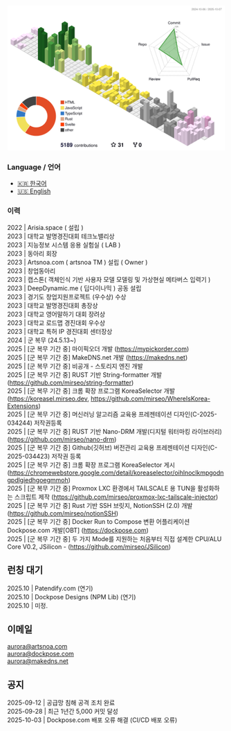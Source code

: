 ![](./profile-3d-contrib/profile-south-season-animate.svg)

### Language / 언어
- [🇰🇷 한국어](README_ko.md)
- [🇺🇸 English](README.md)

### 이력
2022 | Arisia.space ( 설립 )  
2023 | 대학교 발명경진대회 테크노밸리상  
2023 | 지능정보 시스템 응용 실험실 ( LAB )  
2023 | 동아리 회장  
2023 | Artsnoa.com ( artsnoa TM ) 설립 ( Owner )  
2023 | 창업동아리  
2023 | 캡스톤( 객체인식 기반 사용자 모델 모델링 및 가상현실 메타버스 입력기 )  
2023 | DeepDynamic.me ( 딥다이나믹 ) 공동 설립  
2023 | 경기도 창업지원프로젝트 (우수상) 수상  
2023 | 대학교 발명경진대회 총장상  
2023 | 대학교 영어말하기 대회 장려상  
2023 | 대학교 로드맵 경진대회 우수상  
2023 | 대학교 특허 IP 경진대회 센터장상  
2024 | 군 복무 (24.5.13~)  
2025 | [군 복무 기간 중] 마이픽오더 개발 (https://mypickorder.com)  
2025 | [군 복무 기간 중] MakeDNS.net 개발 (https://makedns.net)  
2025 | [군 복무 기간 중] 비공개 - 스토리지 엔진 개발  
2025 | [군 복무 기간 중] RUST 기반 String-formatter 개발 (https://github.com/mirseo/string-formatter)  
2025 | [군 복무 기간 중] 크롬 확장 프로그램 KoreaSelector 개발 (https://koreasel.mirseo.dev, https://github.com/mirseo/WhereIsKorea-Extensions)  
2025 | [군 복무 기간 중] 머신러닝 알고리즘 교육용 프레젠테이션 디자인(C-2025-034244) 저작권등록     
2025 | [군 복무 기간 중] RUST 기반 Nano-DRM 개발(디지털 워터마킹 라이브러리) (https://github.com/mirseo/nano-drm)   
2025 | [군 복무 기간 중] Github(깃허브) 버전관리 교육용 프레젠테이션 디자인(C-2025-034423) 저작권 등록  
2025 | [군 복무 기간 중] 크롬 확장 프로그램 KoreaSelector 게시 (https://chromewebstore.google.com/detail/koreaselector/oihlnoclkmpgodngpdlgiedhgoegmmoh)  
2025 | [군 복무 기간 중] Proxmox LXC 환경에서 TAILSCALE 용 TUN을 활성화하는 스크립트 제작 (https://github.com/mirseo/proxmox-lxc-tailscale-injector)  
2025 | [군 복무 기간 중] Rust 기반 SSH 브릿지, NotionSSH (2.0) 개발 (https://github.com/mirseo/notionSSH)  
2025 | [군 복무 기간 중] Docker Run to Compose 변환 어플리케이션 Dockpose.com 개발[OBT] (https://dockpose.com)  
2025 | [군 복무 기간 중] 두 가지 Mode를 지원하는 처음부터 직접 설계한 CPU/ALU Core V0.2, JSilicon - (https://github.com/mirseo/JSilicon)    



## 런칭 대기
2025.10 | Patendify.com (연기)  
2025.10 | Dockpose Designs (NPM Lib) (연기)  
2025.10 | 미정.  

## 이메일
aurora@artsnoa.com  
aurora@dockpose.com  
aurora@makedns.net  

## 공지
2025-09-12 | 공급망 침해 공격 조치 완료  
2025-09-28 | 최근 1년간 5,000 커밋 달성   
2025-10-03 | Dockpose.com 배포 오류 해결 (CI/CD 배포 오류)


